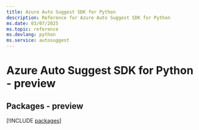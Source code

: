 ```yaml
---
title: Azure Auto Suggest SDK for Python
description: Reference for Azure Auto Suggest SDK for Python
ms.date: 03/07/2025
ms.topic: reference
ms.devlang: python
ms.service: autosuggest
---
```

# Azure Auto Suggest SDK for Python - preview
## Packages - preview
[!INCLUDE [packages](auto-suggest-index.md)]